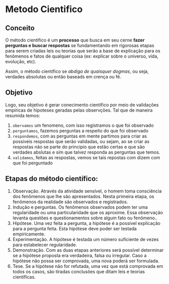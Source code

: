 # Metodo Cientifico
## Conceito
 O método cientifico é um **processo** que busca em seu cerne **fazer perguntas e buscar respostas** se fundamentando em rigorosas etapas para serem criadas leis ou teorias que serão a base de explicação para os fenômenos e fatos de qualquer coisa (ex: explicar sobre o universo, vida, evolução, etc).

Assim, o método cientifico se _abdiga de quaisquer dogmas_, ou seja, verdades absolutas ou então baseads em crença ou fé.


## Objetivo
Logo, seu objetivo é gerar conecimento cientifico por meio de validações empiricas de hipoteses geradas pelas observções. Tal que de maneira resumida temos: 
1. `obervamos` um fenomeno, com isso registramos o que foi observado
2. `perguntamos`, fazemos perguntas a respeito do que foi observado
3. `respondemos`, com as perguntas em mente partimos para criar as possiveis respostas que serão validadas, ou sejam, ao se criar as respostas não se parte do principio que estão certas e que são verdades abslutas e sim que talvez responda as perguntas que temos.
4. `validamos`, feitas as respostas, vemos se tais repostas com dizem com que foi perguntado


## Etapas do método científico:
1. Observação. Através da atividade sensível, o homem toma consciência dos 
fenômenos que lhe são apresentados. Nesta primeira etapa, os fenômenos 
da realidade são observados e registrados. 
2. Indução e perguntas. Os fenômenos observados podem ter uma 
regularidade ou uma particularidade que os aproxime. Essa observação 
levanta questões e questionamentos sobre algum fato ou fenômeno..
3. Hipótese. Uma vez feita a pergunta, a hipótese é a possível explicação para 
a pergunta feita. Esta hipótese deve poder ser testada empiricamente.
4. Experimentação. A hipótese é testada um número suficiente de vezes para 
estabelecer regularidade.
5. Demonstração. Com as duas etapas anteriores será possível determinar se 
a hipótese proposta era verdadeira, falsa ou irregular. Caso a hipótese não 
possa ser comprovada, uma nova poderá ser formulada.
6. Tese. Se a hipótese não for refutada, uma vez que está comprovada em 
todos os casos, são tiradas conclusões que ditam leis e teorias científicas.
